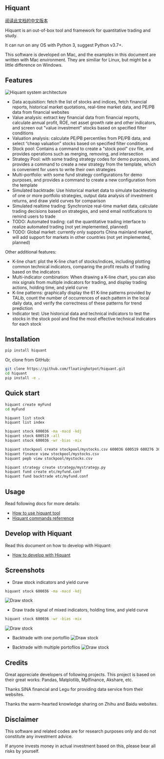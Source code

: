 
## Hiquant

[阅读此文档的中文版本](https://github.com/floatinghotpot/hiquant/blob/master/README_zh.md)

Hiquant is an out-of-box tool and framework for quantitative trading and study.

It can run on any OS with Python 3, suggest Python v3.7+. 

This software is developed on Mac, and the examples in this document are written with Mac environment. They are similiar for Linux, but might be a little difference on Windows.

## Features

![Hiquant system architecture](https://github.com/floatinghotpot/hiquant/raw/master/docs/hiquant.png)

- Data acquisition: fetch the list of stocks and indices, fetch financial reports, historical market quotations, real-time market data, and PE/PB data from financial websites
- Value analysis: extract key financial data from financial reports, calculate annual profit, ROE, net asset growth rate and other indicators, and screen out "value investment" stocks based on specified filter conditions
- Valuation analysis: calculate PE/PB percentiles from PE/PB data, and select “cheap valuation” stocks based on specified filter conditions
- Stock pool: Contains a command to create a "stock pool" csv file, and provides operations such as merging, removing, and intersection
- Strategy Pool: with some trading strategy codes for demo purposes, and provides a command to create a new strategy from the template, which is convenient for users to write their own strategies
- Multi-portfolio: with some fund strategy configurations for demo purposes, and provides a command to create a new configuration from the template
- Simulated backtrade: Use historical market data to simulate backtesting of one or more portfolio strategies, output data analysis of investment returns, and draw yield curves for comparison
- Simulated realtime trading: Synchronize real-time market data, calculate trading decisions based on strategies, and send email notifications to remind users to trade
- TODO: Automated trading: call the quantitative trading interface to realize automated trading (not yet implemented, planned)
- TODO: Global market: currently only supports China mainland market, will add support for markets in other countries (not yet implemented, planned)

Other additional features:
- K-line chart: plot the K-line chart of stocks/indices, including plotting common technical indicators, comparing the profit results of trading based on the indicators
- Multi-indicator combination: When drawing a K-line chart, you can also mix signals from multiple indicators for trading, and display trading actions, holding time, and yield curve
- K-line patterns: graphically display the 61 K-line patterns provided by TALib, count the number of occurrences of each pattern in the local daily data, and verify the correctness of these patterns for trend prediction
- Indicator test: Use historical data and technical indicators to test the stocks in the stock pool and find the most effective technical indicators for each stock

## Installation

```bash
pip install hiquant
```

Or, clone from GitHub:
```bash
git clone https://github.com/floatinghotpot/hiquant.git
cd hiquant
pip install -e .
```

## Quick start

```bash
hiquant create myFund
cd myFund

hiquant list stock
hiquant list index

hiquant stock 600036 -ma -macd -kdj
hiquant stock 600519 -all
hiquant stock 600036 -wr -bias -mix

hiquant stockpool create stockpool/mystocks.csv 600036 600519 600276 300357 002258
hiquant finance view stockpool/mystocks.csv
hiquant pepb view stockpool/mystocks.csv

hiquant strategy create strategy/mystrategy.py
hiquant fund create etc/myfund.conf
hiquant fund backtrade etc/myfund.conf
```

## Usage

Read following docs for more details:
- [How to use hiquant tool](https://github.com/floatinghotpot/hiquant/blob/master/docs/README.md)
- [Hiquant commands referrence](https://github.com/floatinghotpot/hiquant/blob/master/docs/CMD.md)

## Develop with Hiquant

Read this document on how to develop with Hiquant:
- [How to develop with Hiquant](https://github.com/floatinghotpot/hiquant/blob/master/docs/DEV.md)

## Screenshots

- Draw stock indicators and yield curve
```bash
hiquant stock 600036 -ma -macd -kdj
```
![Draw stock](https://github.com/floatinghotpot/hiquant/raw/master/docs/draw_stock_1.png)

- Draw trade signal of mixed indicators, holding time, and yield curve
```bash
hiquant stock 600036 -wr -bias -mix
```
![Draw stock](https://github.com/floatinghotpot/hiquant/raw/master/docs/draw_stock_2.png)

- Backtrade with one portoflio
![Draw stock](https://github.com/floatinghotpot/hiquant/raw/master/docs/back_trade.png)

- Backtrade with multiple portoflios
![Draw stock](https://github.com/floatinghotpot/hiquant/raw/master/docs/multi_funds.png)

## Credits

Great appreciate developers of following projects. This project is based on their great works: Pandas, Matplotlib, Mplfinance, Akshare, etc.

Thanks SINA financial and Legu for providing data service from their websites.

Thanks the warm-hearted knowledge sharing on Zhihu and Baidu websites.

## Disclaimer

This software and related codes are for research purposes only and do not constitute any investment advice.

If anyone invests money in actual investment based on this, please bear all risks by yourself.
